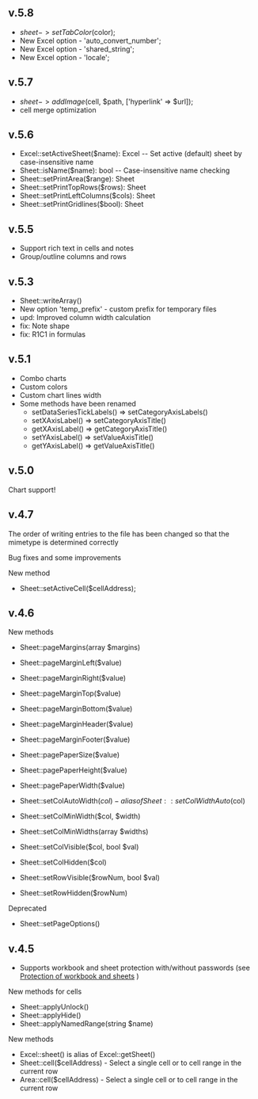 ## v.5.8

* $sheet->setTabColor($color);
* New Excel option - 'auto_convert_number';
* New Excel option - 'shared_string';
* New Excel option - 'locale';

## v.5.7

* $sheet->addImage($cell, $path, \['hyperlink' => $url\]);
* cell merge optimization

## v.5.6

* Excel::setActiveSheet($name): Excel -- Set active (default) sheet by case-insensitive name
* Sheet::isName($name): bool -- Case-insensitive name checking
* Sheet::setPrintArea($range): Sheet
* Sheet::setPrintTopRows($rows): Sheet
* Sheet::setPrintLeftColumns($cols): Sheet
* Sheet::setPrintGridlines($bool): Sheet

## v.5.5

* Support rich text in cells and notes
* Group/outline columns and rows

## v.5.3

* Sheet::writeArray()
* New option 'temp_prefix' - custom prefix for temporary files
* upd: Improved column width calculation
* fix: Note shape
* fix: R1C1 in formulas

## v.5.1

* Combo charts
* Custom colors
* Custom chart lines width
* Some methods have been renamed
  * setDataSeriesTickLabels() => setCategoryAxisLabels()
  * setXAxisLabel() => setCategoryAxisTitle()
  * getXAxisLabel() => getCategoryAxisTitle()
  * setYAxisLabel() => setValueAxisTitle()
  * getYAxisLabel() => getValueAxisTitle()

## v.5.0

Chart support!

## v.4.7

The order of writing entries to the file has been changed so that the mimetype is determined correctly

Bug fixes and some improvements

New method
* Sheet::setActiveCell($cellAddress);

## v.4.6

New methods
* Sheet::pageMargins(array $margins)
* Sheet::pageMarginLeft($value)
* Sheet::pageMarginRight($value)
* Sheet::pageMarginTop($value)
* Sheet::pageMarginBottom($value)
* Sheet::pageMarginHeader($value)
* Sheet::pageMarginFooter($value)

* Sheet::pagePaperSize($value)
* Sheet::pagePaperHeight($value)
* Sheet::pagePaperWidth($value)

* Sheet::setColAutoWidth($col) - alias of Sheet::setColWidthAuto($col)
* Sheet::setColMinWidth($col, $width)
* Sheet::setColMinWidths(array $widths)
* Sheet::setColVisible($col, bool $val)
* Sheet::setColHidden($col)

* Sheet::setRowVisible($rowNum, bool $val)
* Sheet::setRowHidden($rowNum)

Deprecated
* Sheet::setPageOptions()

## v.4.5

* Supports workbook and sheet protection with/without passwords (see [Protection of workbook and sheets](/docs/06-protection.md) )

New methods for cells
* Sheet::applyUnlock()
* Sheet::applyHide()
* Sheet::applyNamedRange(string $name)

New methods
* Excel::sheet() is alias of Excel::getSheet()
* Sheet::cell($cellAddress) - Select a single cell or to cell range in the current row
* Area::cell($cellAddress) - Select a single cell or to cell range in the current row

